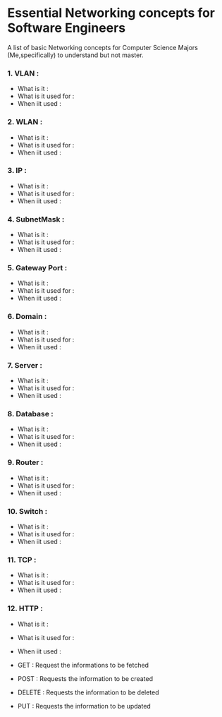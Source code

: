 # Essential Networking concepts for Software Engineers
A list of basic Networking concepts for Computer Science Majors (Me,specifically) to understand but not master.


### 1. VLAN : 

 * What is it :
 * What is it used for :
 * When iit used :  
 
### 2. WLAN : 

* What is it :
 * What is it used for :
 * When iit used : 
### 3. IP : 

* What is it :
 * What is it used for :
 * When iit used : 
 
### 4. SubnetMask : 

* What is it :
 * What is it used for :
 * When iit used : 
 
### 5. Gateway Port :

 * What is it :
 * What is it used for :
 * When iit used : 
 
### 6. Domain : 

 * What is it :
 * What is it used for :
 * When iit used : 
### 7. Server : 

 * What is it :
 * What is it used for :
 * When iit used : 
### 8. Database :

 * What is it :
 * What is it used for :
 * When iit used : 
 
### 9. Router : 

 * What is it :
 * What is it used for :
 * When iit used : 
 
### 10. Switch : 

 * What is it :
 * What is it used for :
 * When iit used :
 
### 11. TCP : 

* What is it :
 * What is it used for :
 * When iit used : 
 
### 12. HTTP : 

* What is it :
 * What is it used for :
 * When iit used : 

  * GET : Request the informations to be fetched
  * POST : Requests the information to be created
  * DELETE : Requests the information to be deleted
  * PUT : Requests the information to be updated

